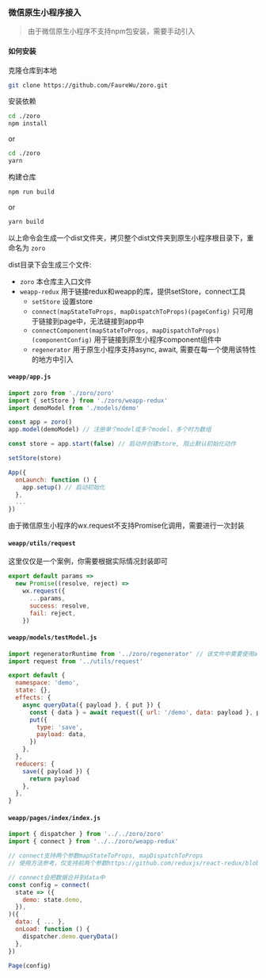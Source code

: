 ### 微信原生小程序接入

> 由于微信原生小程序不支持npm包安装，需要手动引入

#### 如何安装

克隆仓库到本地
```bash
git clone https://github.com/FaureWu/zoro.git
```

安装依赖
```bash
cd ./zoro
npm install
```
or
```bash
cd ./zoro
yarn
```

构建仓库
```bash
npm run build
```
or
```bash
yarn build
```

以上命令会生成一个dist文件夹，拷贝整个dist文件夹到原生小程序根目录下，重命名为 `zoro`

dist目录下会生成三个文件:
* `zoro` 本仓库主入口文件
* `weapp-redux` 用于链接redux和weapp的库，提供setStore，connect工具
  * `setStore` 设置store
  * `connect(mapStateToProps, mapDispatchToProps)(pageConfig)` 只可用于链接到page中，无法链接到app中
  * `connectComponent(mapStateToProps, mapDispatchToProps)(componentConfig)` 用于链接到原生小程序component组件中
  * `regenerator` 用于原生小程序支持async, await, 需要在每一个使用该特性的地方中引入

#### `weapp/app.js`
```js
import zoro from './zoro/zoro'
import { setStore } from './zoro/weapp-redux'
import demoModel from './models/demo'

const app = zoro()
app.model(demoModel) // 注册单个model或多个model，多个时为数组

const store = app.start(false) // 启动并创建store, 阻止默认初始化动作

setStore(store)

App({
  onLaunch: function () {
    app.setup() // 启动初始化
  },
  ...
})

```

由于微信原生小程序的wx.request不支持Promise化调用，需要进行一次封装

#### `weapp/utils/request`

这里仅仅是一个案例，你需要根据实际情况封装即可

```js
export default params =>
  new Promise((resolve, reject) =>
    wx.request({
      ...params,
      success: resolve,
      fail: reject,
    })
```

#### `weapp/models/testModel.js`

```js
import regeneratorRuntime from '../zoro/regenerator' // 该文件中需要使用async, await，因此必须引入该文件
import request from '../utils/request'

export default {
  namespace: 'demo',
  state: {},
  effects: {
    async queryData({ payload }, { put }) {
      const { data } = await request({ url: '/demo', data: payload }, payload)
      put({
        type: 'save',
        payload: data,
      })
    },
  },
  reducers: {
    save({ payload }) {
      return payload
    },
  },
}

```

#### `weapp/pages/index/index.js`

```js
import { dispatcher } from '../../zoro/zoro'
import { connect } from '../../zoro/weapp-redux'

// connect支持两个参数mapStateToProps, mapDispatchToProps
// 使用方法参考，仅支持前两个参数https://github.com/reduxjs/react-redux/blob/HEAD/docs/api.md#connectmapstatetoprops-mapdispatchtoprops-mergeprops-options

// connect会把数据合并到data中
const config = connect(
  state => ({
    demo: state.demo,
  }),
)({
  data: { ... },
  onLoad: function () {
    dispatcher.demo.queryData()
  },
})

Page(config)

```

